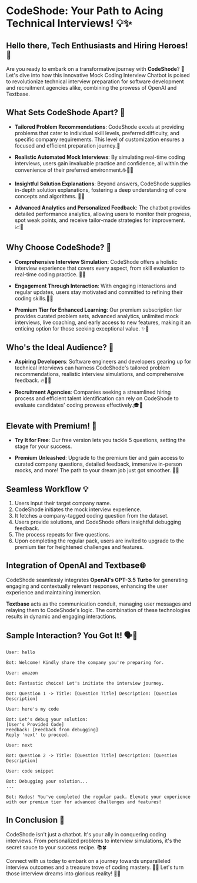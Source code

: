 # CodeShode: Your Path to Acing Technical Interviews! 💡✨

## Hello there, Tech Enthusiasts and Hiring Heroes! 👋

Are you ready to embark on a transformative journey with **CodeShode**? 🚀 Let's dive into how this innovative Mock Coding Interview Chatbot is poised to revolutionize technical interview preparation for software development and recruitment agencies alike, combining the prowess of OpenAI and Textbase.

## What Sets CodeShode Apart? 🌟

- **Tailored Problem Recommendations**: CodeShode excels at providing problems that cater to individual skill levels, preferred difficulty, and specific company requirements. This level of customization ensures a focused and efficient preparation journey.🎯

- **Realistic Automated Mock Interviews**: By simulating real-time coding interviews, users gain invaluable practice and confidence, all within the convenience of their preferred environment.☕👩‍💻

- **Insightful Solution Explanations**: Beyond answers, CodeShode supplies in-depth solution explanations, fostering a deep understanding of core concepts and algorithms. 🧠💡

- **Advanced Analytics and Personalized Feedback**: The chatbot provides detailed performance analytics, allowing users to monitor their progress, spot weak points, and receive tailor-made strategies for improvement. 📈🚀

## Why Choose CodeShode? 🤔

- **Comprehensive Interview Simulation**: CodeShode offers a holistic interview experience that covers every aspect, from skill evaluation to real-time coding practice. 💼💪

- **Engagement Through Interaction**: With engaging interactions and regular updates, users stay motivated and committed to refining their coding skills.💬📅

- **Premium Tier for Enhanced Learning**: Our premium subscription tier provides curated problem sets, advanced analytics, unlimited mock interviews, live coaching, and early access to new features, making it an enticing option for those seeking exceptional value. ✨🔑

## Who's the Ideal Audience? 🎯

- **Aspiring Developers**: Software engineers and developers gearing up for technical interviews can harness CodeShode's tailored problem recommendations, realistic interview simulations, and comprehensive feedback. 🔥👩‍💻

- **Recruitment Agencies**: Companies seeking a streamlined hiring process and efficient talent identification can rely on CodeShode to evaluate candidates' coding prowess effectively.🎓🏢

## Elevate with Premium! 💎

- **Try It for Free**: Our free version lets you tackle 5 questions, setting the stage for your success.

- **Premium Unleashed**: Upgrade to the premium tier and gain access to curated company questions, detailed feedback, immersive in-person mocks, and more! The path to your dream job just got smoother. 🚀🔥

## Seamless Workflow 💡

1. Users input their target company name.
2. CodeShode initiates the mock interview experience.
3. It fetches a company-tagged coding question from the dataset.
4. Users provide solutions, and CodeShode offers insightful debugging feedback.
5. The process repeats for five questions.
6. Upon completing the regular pack, users are invited to upgrade to the premium tier for heightened challenges and features.

## Integration of OpenAI and Textbase🌐

CodeShode seamlessly integrates **OpenAI's GPT-3.5 Turbo** for generating engaging and contextually relevant responses, enhancing the user experience and maintaining immersion.

**Textbase** acts as the communication conduit, managing user messages and relaying them to CodeShode's logic. The combination of these technologies results in dynamic and engaging interactions.

## Sample Interaction? You Got It! 🗣️💬

```
User: hello

Bot: Welcome! Kindly share the company you're preparing for.

User: amazon

Bot: Fantastic choice! Let's initiate the interview journey.

Bot: Question 1 -> Title: [Question Title] Description: [Question Description]

User: here's my code

Bot: Let's debug your solution:
[User's Provided Code]
Feedback: [Feedback from debugging]
Reply 'next' to proceed.

User: next

Bot: Question 2 -> Title: [Question Title] Description: [Question Description]

User: code snippet

Bot: Debugging your solution...
...

Bot: Kudos! You've completed the regular pack. Elevate your experience with our premium tier for advanced challenges and features!
```


## In Conclusion 🎉

CodeShode isn't just a chatbot. It's your ally in conquering coding interviews. From personalized problems to interview simulations, it's the secret sauce to your success recipe. 📚🍀

Connect with us today to embark on a journey towards unparalleled interview outcomes and a treasure trove of coding mastery. 🚀🔥 Let's turn those interview dreams into glorious reality! 💪🌟
